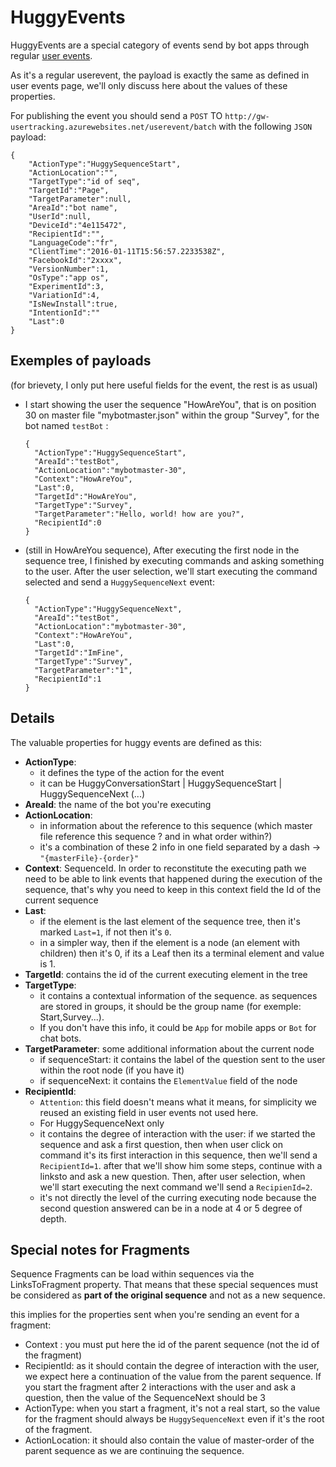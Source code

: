# HuggyEvents

HuggyEvents are a special category of events send by bot apps through regular [user events](https://github.com/GhostWording/PublicDocumentation/blob/master/API/Sections/useractions.md).

As it's a regular userevent, the payload is exactly the same as defined in user events page, we'll only discuss here about the values of these properties.

For publishing the event you should send a `POST` TO `http://gw-usertracking.azurewebsites.net/userevent/batch` with the following `JSON` payload:

    {
        "ActionType":"HuggySequenceStart",
        "ActionLocation":"",
        "TargetType":"id of seq",
        "TargetId":"Page",
        "TargetParameter":null,
        "AreaId":"bot name",
        "UserId":null,
        "DeviceId":"4e115472",
        "RecipientId":"",
        "LanguageCode":"fr",
        "ClientTime":"2016-01-11T15:56:57.2233538Z",
        "FacebookId":"2xxxx",
        "VersionNumber":1,
        "OsType":"app os",
        "ExperimentId":3,
        "VariationId":4,
        "IsNewInstall":true,
        "IntentionId":""
        "Last":0
    }
    
## Exemples of payloads
(for brievety, I only put here useful fields for the event, the rest is as usual)

* I start showing the user the sequence "HowAreYou", that is on position 30 on master file "mybotmaster.json" within the group "Survey", for the bot named `testBot` :

    
      {
        "ActionType":"HuggySequenceStart",
        "AreaId":"testBot",
        "ActionLocation":"mybotmaster-30",
        "Context":"HowAreYou",
        "Last":0,
        "TargetId":"HowAreYou",
        "TargetType":"Survey",
        "TargetParameter":"Hello, world! how are you?",
        "RecipientId":0
      }


* (still in HowAreYou sequence), After executing the first node in the sequence tree, I finished by executing commands and asking something to the user. After the user selection, we'll start executing the command selected and send a `HuggySequenceNext` event:

    
      {
        "ActionType":"HuggySequenceNext",
        "AreaId":"testBot",
        "ActionLocation":"mybotmaster-30",
        "Context":"HowAreYou",
        "Last":0,
        "TargetId":"ImFine",
        "TargetType":"Survey",
        "TargetParameter":"1",
        "RecipientId":1
      }
    
    
## Details
    
The valuable properties for huggy events are defined as this:
    
* **ActionType**:
  * it defines the type of the action for the event
  * it can be HuggyConversationStart | HuggySequenceStart | HuggySequenceNext (...)
* **AreaId**: the name of the bot you're executing
* **ActionLocation**: 
  * in information about the reference to this sequence (which master file reference this sequence ? and in what order within?)
  * it's a combination of these 2 info in one field separated by a dash -> `"{masterFile}-{order}"`
* **Context**: SequenceId. In order to reconstitute the executing path we need to be able to link events that happened during the execution of the sequence, that's why you need to keep in this context field the Id of the current sequence
* **Last**: 
  * if the element is the last element of the sequence tree, then it's marked `Last=1`, if not then it's `0`. 
  * in a simpler way, then if the element is a node (an element with children) then it's 0, if its a Leaf then its a terminal element and value is 1.
* **TargetId**: contains the id of the current executing element in the tree
* **TargetType**: 
  * it contains a contextual information of the sequence. as sequences are stored in groups, it should be the group name (for exemple: Start,Survey...). 
  * If you don't have this info, it could be `App` for mobile apps or `Bot` for chat bots.
* **TargetParameter**: some additional information about the current node
  * if sequenceStart: it contains the label of the question sent to the user within the root node (if you have it)
  * if sequenceNext: it contains the `ElementValue` field of the node
* **RecipientId**:
  * `Attention`: this field doesn't means what it means, for simplicity we reused an existing field in user events not used here.
  * For HuggySequenceNext only
  * it contains the degree of interaction with the user: if we started the sequence and ask a first question, then when user click on command it's its first interaction in this sequence, then we'll send a `RecipientId=1`. after that we'll show him some steps, continue with a linksto and ask a new question. Then, after user selection, when we'll start executing the next command we'll send a `RecipienId=2`.
  * it's not directly the level of the curring executing node because the second question answered can be in a node at 4 or 5 degree of depth.
      
      
## Special notes for Fragments

Sequence Fragments can be load within sequences via the LinksToFragment property. That means that these special sequences must be considered as **part of the original sequence** and not as a new sequence.

this implies for the properties sent when you're sending an event for a fragment:

* Context : you must put here the id of the parent sequence (not the id of the fragment)
* RecipientId: as it should contain the degree of interaction with the user, we expect here a continuation of the value from the parent sequence. If you start the fragment after 2 interactions with the user and ask a question, then the value of the SequenceNext should be 3
* ActionType: when you start a fragment, it's not a real start, so the value for the fragment should always be `HuggySequenceNext` even if it's the root of the fragment.
* ActionLocation: it should also contain the value of master-order of the parent sequence as we are continuing the sequence. 


    
    
    
    
    
